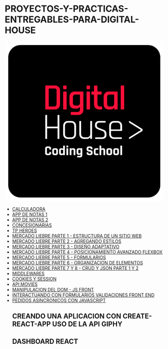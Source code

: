 # PROYECTOS-Y-PRACTICAS-ENTREGABLES-PARA-DIGITAL-HOUSE
<img src= "digitalhouse.png">


<ul><li><a href= "https://github.com/diegoalejandrorodal/FORMAR-PRACTICA-1-CALCULADORA-LOGICA"> CALCULADORA <a>
<li> <a href= "https://github.com/diegoalejandrorodal/FORMAR-PRACTICA-2-PARTE-1-APP-DE-NOTAS"> APP DE NOTAS 1 <a></li> 
<li> <a href= "https://github.com/diegoalejandrorodal/FORMAR-PRACTICA-2-PARTE-2-APP-DE-NOTAS"> APP DE NOTAS 2 <a> </li>
<li> <a href= "https://github.com/diegoalejandrorodal/FORMAR-PRACTICA-CONCESIONARIAS"> CONCESIONARIAS <a> </li>
<li> <a href= "https://github.com/diegoalejandrorodal/FORMAR-PRACTICA-4-DH-HEROES"> TP HEROES <a> </li>
<li> <a href= "https://github.com/diegoalejandrorodal/FORMAR-PROYECTO-PARTE-1-MERCADO-LIEBRE"> MERCADO LIEBRE PARTE 1 - ESTRUCTURA DE UN SITIO WEB<a></li>
<li> <a href= "https://github.com/diegoalejandrorodal/FORMAR-PROYECTO-PARTE-2-MERCADO-LIEBRE"> MERCADO LIEBRE PARTE 2 - AGREGANDO ESTILOS <a></li>
<li> <a href= "https://github.com/diegoalejandrorodal/FORMAR-PROYECTO-PARTE-3-MERCADO-LIEBRE"> MERCADO LIEBRE PARTE 3 - DISEÑO ADAPTATIVO <a></li>
<li> <a href= "https://github.com/diegoalejandrorodal/FORMAR-PROYECTO-PARTE-4-MERCADO-LIEBRE"> MERCADO LIEBRE PARTE 4 - POSICIONAMIENTO AVANZADO FLEXBOX <a></li>
<li> <a href= "https://github.com/diegoalejandrorodal/FORMAR-PROYECTO-PARTE-5-MERCADO-LIEBRE"> MERCADO LIEBRE PARTE 5 - FORMULARIOS <a></li>
<li> <a href= "https://github.com/diegoalejandrorodal/FORMAR-PROYECTO-PARTE-6-MERCADO-LIEBRE"> MERCADO LIEBRE PARTE 6 - ORGANIZACION DE ELEMENTOS<a></li>
<li> <a href= "https://github.com/diegoalejandrorodal/FORMAR-PROYECTO-PARTE-7-Y-8-MERCADO-LIEBRE"> MERCADO LIEBRE PARTE 7 Y 8 - CRUD Y JSON PARTE 1 Y 2<a>
</li>
<li> <a href= "https://github.com/diegoalejandrorodal/FORMAR-PRACTICA-5-MIDDLEWARES"> MIDDLEWARES <a></li>
<li> <a href= "https://github.com/diegoalejandrorodal/FORMAR-PRACTICA-6-SESSION-Y-COOKIES"> COOKIES Y SESSION <a></li>
<li> <a href= "https://github.com/diegoalejandrorodal/FORMAR-PRACTICA-8-API-MOVIES"> API MOVIES <a></li>
<li> <a href= "https://github.com/diegoalejandrorodal/FORMAR-PRACTICA-11-MANIPULACION-DEL-DOM"> MANIPULACION DEL DOM - JS FRONT <a></li>
<li> <a href= "https://github.com/diegoalejandrorodal/PRACTICA-12-INTERACTUANDO-CON-FORMULARIOS-"> INTERACTUANDO CON FORMULARIOS VALIDACIONES FRONT END <a></li>
<li> <a href= "https://github.com/diegoalejandrorodal/PRACTICA-13-PEDIDOS-ASINCRONICOS"> PEDIDOS ASINCRONICOS CON JAVASCRIPT <a></li>

## CREANDO UNA APLICACION CON CREATE-REACT-APP USO DE LA API GIPHY 

## DASHBOARD REACT 

</ul>